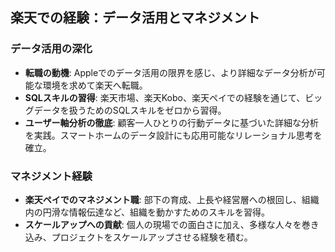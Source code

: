 


## 楽天での経験：データ活用とマネジメント

### データ活用の深化

*   **転職の動機**: Appleでのデータ活用の限界を感じ、より詳細なデータ分析が可能な環境を求めて楽天へ転職。
*   **SQLスキルの習得**: 楽天市場、楽天Kobo、楽天ペイでの経験を通じて、ビッグデータを扱うためのSQLスキルをゼロから習得。
*   **ユーザー軸分析の徹底**: 顧客一人ひとりの行動データに基づいた詳細な分析を実践。スマートホームのデータ設計にも応用可能なリレーショナル思考を確立。

### マネジメント経験

*   **楽天ペイでのマネジメント職**: 部下の育成、上長や経営層への根回し、組織内の円滑な情報伝達など、組織を動かすためのスキルを習得。
*   **スケールアップへの貢献**: 個人の現場での面白さに加え、多様な人々を巻き込み、プロジェクトをスケールアップさせる経験を積む。

